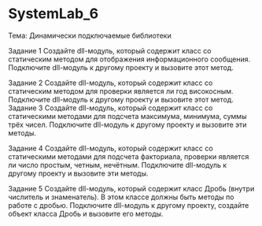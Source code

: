 # SystemLab_6

Тема: Динамически
подключаемые библиотеки


Задание 1
Создайте dll-модуль, который содержит класс со статическим методом для отображения информационного
сообщения. Подключите dll-модуль к другому проекту
и вызовите этот метод.


Задание 2
Создайте dll-модуль, который содержит класс со статическим методом для проверки является ли год високосным. Подключите dll-модуль к другому проекту
и вызовите этот метод.
Задание 3
Создайте dll-модуль, который содержит класс со статическими методами для подсчета максимума, минимума, суммы трёх чисел. Подключите dll-модуль к другому
проекту и вызовите эти методы.


Задание 4
Создайте dll-модуль, который содержит класс со статическими методами для подсчета факториала, проверки
является ли число простым, четным, нечётным. Подключите dll-модуль к другому проекту и вызовите эти методы.


Задание 5
Создайте dll-модуль, который содержит класс Дробь
(внутри числитель и знаменатель). В этом классе должны
быть методы по работе с дробью. Подключите dll-модуль
к другому проекту, создайте объект класса Дробь и вызовите его методы. 
